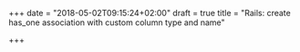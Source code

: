 +++
date = "2018-05-02T09:15:24+02:00"
draft = true
title = "Rails: create has_one association with custom column type and name"

+++

